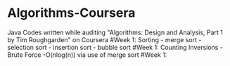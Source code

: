 # Algorithms-Coursera
Java Codes written while auditing "Algorithms: Design and Analysis, Part 1 by Tim Roughgarden" on Coursera
#Week 1: Sorting
        - merge sort
        - selection sort
        - insertion sort
        - bubble sort
#Week 1: Counting Inversions
        -Brute Force
        -O(nlog(n)) via use of merge sort
#Week 1:
